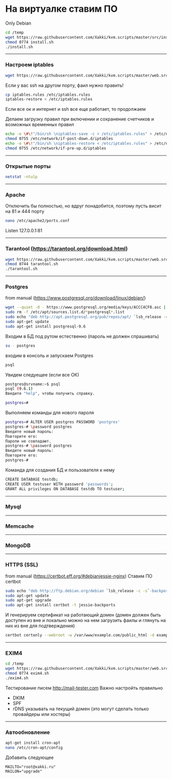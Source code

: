 # На виртуалке ставим ПО

Only Debian

```bash
cd /temp
wget https://raw.githubusercontent.com/Xakki/kvm.scripts/master/src/install.sh
chmod 0774 install.sh
./install.sh
```
---------------------

### Настроем iptables

```bash
wget https://raw.githubusercontent.com/Xakki/kvm.scripts/master/web.src/iptables.rules
```

Если у вас ssh на другом порту, фаил нужно править!

```bash
cp iptables.rules /etc/iptables.rules
iptables-restore < /etc/iptables.rules
```

Если все ок и интернет и ssh все еще работает, то продолжаем


Делаем загрузку правил при включении и сохранение счетчиков и возможных временных правил 

```bash
echo -e \#\!"/bin/sh \niptables-save -c > /etc/iptables.rules" > /etc/network/if-post-down.d/iptables
chmod 0755 /etc/network/if-post-down.d/iptables
echo -e \#\!"/bin/sh \niptables-restore < /etc/iptables.rules" > /etc/network/if-pre-up.d/iptables
chmod 0755 /etc/network/if-pre-up.d/iptables
```

---------------------

### Открытые порты

```bash
netstat -ntulp
```
---------------------

### Apache
Отключить бы полностью, но вдруг понадобится, поэтому пусть висит на 81 и 444 порту 

```bash
nano /etc/apache2/ports.conf
```

Listen 127.0.0.1:81

---------------------

### Tarantool (https://tarantool.org/download.html)

```bash
wget https://raw.githubusercontent.com/Xakki/kvm.scripts/master/web.src/tarantool.sh
chmod 0744 tarantool.sh
./tarantool.sh
```
---------------------

### Postgres
from manual (https://www.postgresql.org/download/linux/debian/)

```bash
wget --quiet -O - https://www.postgresql.org/media/keys/ACCC4CF8.asc | sudo apt-key add -
sudo rm -f /etc/apt/sources.list.d/*postgresql*.list
sudo echo "deb http://apt.postgresql.org/pub/repos/apt/ `lsb_release -c -s`-pgdg main" > /etc/apt/sources.list.d/postgresql.list
sudo apt-get update
sudo apt-get install postgresql-9.6
```
Входим в БД под рутом естественно (пароль не должен спрашивать)
```bash
su - postgres
```
входим в консоль и запускаем Postgres
```bash
psql
```
Увидем следуещее (если все ОК)
```bash
postgres@srvname:~$ psql
psql (9.6.1)
Введите "help", чтобы получить справку.

postgres=# 
```
Выполняем команды для нового пароля
```bash
postgres=# ALTER USER postgres PASSWORD 'postgres' 
postgres-# \password postgres 
Введите новый пароль: 
Повторите его: 
Пароли не совпадают. 
postgres-# \password postgres 
Введите новый пароль: 
Повторите его: 
postgres-# 
```
Команда для создания БД и пользователя к нему
```bash
CREATE DATABASE testdb;
CREATE USER testuser WITH password 'passwords';
GRANT ALL privileges ON DATABASE testdb TO testuser;
```
---------------------

### Mysql

---------------------

### Memcache

---------------------

### MongoDB

---------------------


### HTTPS (SSL)
from manual (https://certbot.eff.org/#debianjessie-nginx)
Ставим ПО certbot
```bash
sudo echo "deb http://ftp.debian.org/debian `lsb_release -c -s`-backports main" > /etc/apt/sources.list
sudo apt-get update
sudo apt-get upgrade
sudo apt-get install certbot -t jessie-backports
```
И генерируем сертификат на работающий домен (домен должен быть доступен из вне и локально можно на нем загрузить фаилы и глянуть на них из вне для подтверждения)
```bash
certbot certonly --webroot -w /var/www/example.com/public_html -d example.com --email admin@example.com
```
---------------------

### EXIM4
```bash
cd /temp
wget https://raw.githubusercontent.com/Xakki/kvm.scripts/master/web.src/exim4.sh
chmod 0774 exim4.sh
./exim4.sh
```
Тестирование писем http://mail-tester.com
Важно настройть правильно
* DKIM
* SPF
* rDNS указывать на текущий домен (это могут сделать только провайдеры или хостеры)

---------------------

### Автообновление
```bash
apt-get install cron-apt
nano /etc/cron-apt/config
```
Добавить следующее
```
MAILTO="root@xakki.ru"
MAILON="upgrade"
```
